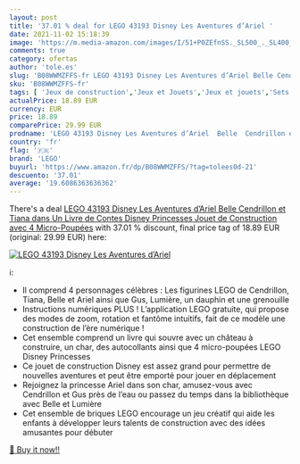 ```yaml
---
layout: post
title: '37.01 % deal for LEGO 43193 Disney Les Aventures d’Ariel '
date: 2021-11-02 15:18:39
image: 'https://m.media-amazon.com/images/I/51+P0ZEfnSS._SL500_._SL400_.jpg'
comments: true
category: ofertas
author: 'tole.es'
slug: 'B08WWMZFFS-fr LEGO 43193 Disney Les Aventures d’Ariel Belle Cendrillon...'
sku: 'B08WWMZFFS-fr'
tags: [ 'Jeux de construction','Jeux et Jouets','Jeux et jouets','Sets de jeux de construction','lego', ]
actualPrice: 18.89 EUR
currency: EUR
price: 18.89
comparePrice: 29.99 EUR
prodname: 'LEGO 43193 Disney Les Aventures d’Ariel  Belle  Cendrillon et Tiana dans Un Livre de Contes  Disney Princesses  Jouet de Construction avec 4 Micro-Poupées'
country: 'fr'
flag: '🇫🇷'
brand: 'LEGO'
buyurl: 'https://www.amazon.fr/dp/B08WWMZFFS/?tag=tolees0d-21'
descuento: '37.01'
average: '19.6086363636362'
---
```


There's a deal [LEGO 43193 Disney Les Aventures d’Ariel  Belle  Cendrillon et Tiana dans Un Livre de Contes  Disney Princesses  Jouet de Construction avec 4 Micro-Poupées](https://www.amazon.fr/dp/B08WWMZFFS/?tag=tolees0d-21)  with  37.01 % discount, final price tag of  18.89 EUR (original: 29.99 EUR) here:

[![LEGO 43193 Disney Les Aventures d’Ariel ](https://m.media-amazon.com/images/I/51+P0ZEfnSS._SL500_._SL400_.jpg)](https://www.amazon.fr/dp/B08WWMZFFS/?tag=tolees0d-21)

ℹ️:

- Il comprend 4 personnages célèbres : Les figurines LEGO de Cendrillon, Tiana, Belle et Ariel ainsi que Gus, Lumière, un dauphin et une grenouille
- Instructions numériques PLUS ! L’application LEGO gratuite, qui propose des modes de zoom, rotation et fantôme intuitifs, fait de ce modèle une construction de l’ère numérique !
- Cet ensemble comprend un livre qui souvre avec un château à construire, un char, des autocollants ainsi que 4 micro-poupées LEGO Disney Princesses
- Ce jouet de construction Disney est assez grand pour permettre de nouvelles aventures et peut être emporté pour jouer en déplacement
- Rejoignez la princesse Ariel dans son char, amusez-vous avec Cendrillon et Gus près de l’eau ou passez du temps dans la bibliothèque avec Belle et Lumière
- Cet ensemble de briques LEGO encourage un jeu créatif qui aide les enfants à développer leurs talents de construction avec des idées amusantes pour débuter

[🛒 Buy it now!!](https://www.amazon.fr/dp/B08WWMZFFS/?tag=tolees0d-21)
